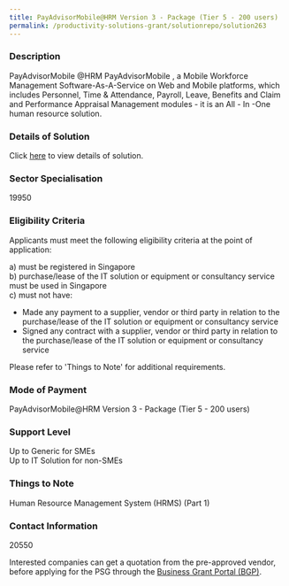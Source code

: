 ```yaml
---
title: PayAdvisorMobile@HRM Version 3 - Package (Tier 5 - 200 users)
permalink: /productivity-solutions-grant/solutionrepo/solution263
---
```


### Description

PayAdvisorMobile @HRM PayAdvisorMobile , a Mobile Workforce Management Software-As-A-Service on Web and Mobile platforms, which includes Personnel, Time & Attendance, Payroll, Leave, Benefits and Claim and Performance Appraisal Management modules - it is an All - In -One human resource solution.


### Details of Solution

Click <a href='Capps Solutions Pte Ltd' target='_blank' rel='noopener'>here</a> to view details of solution.

### Sector Specialisation

 19950 

### Eligibility Criteria

Applicants must meet the following eligibility criteria at the point of application:

a) must be registered in Singapore <br>
b) purchase/lease of the IT solution or equipment or consultancy service must be used in Singapore <br>
c) must not have:
- Made any payment to a supplier, vendor or third party in relation to the purchase/lease of the IT solution or equipment or consultancy service
- Signed any contract with a supplier, vendor or third party in relation to the purchase/lease of the IT solution or equipment or consultancy service

Please refer to 'Things to Note' for additional requirements.

### Mode of Payment
PayAdvisorMobile@HRM Version 3 - Package (Tier 5 - 200 users)

### Support Level
Up to Generic for SMEs <br>
Up to IT Solution for non-SMEs

### Things to Note
Human Resource Management System (HRMS) (Part 1)

### Contact Information
20550

Interested companies can get a quotation from the pre-approved vendor, before applying for the PSG through the <a target='_blank' rel='noopener' href='https://www.businessgrants.gov.sg/'>Business Grant Portal (BGP)</a>.
